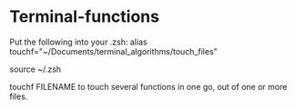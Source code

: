 # Terminal-functions

Put the following into your .zsh: 
alias touchf="~/Documents/terminal_algorithms/touch_files"

source ~/.zsh


touchf FILENAME    to touch several functions in one go, out of one or more files.
